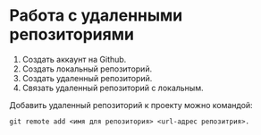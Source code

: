 # Работа с удаленными репозиториями

1. Создать аккаунт на Github.
2. Создать локальный репозиторий.
3. Создать удаленный репозиторий.
4. Связать удаленный репозиторий с локальным.

Добавить удаленный репозиторий к проекту можно командой: 
```
git remote add <имя для репозитория> <url-адрес репозитрия>.
```
